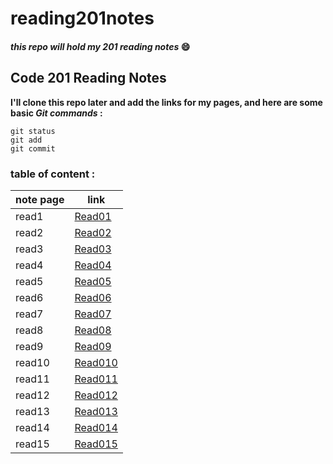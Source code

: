 # reading201notes
#### *this repo will hold my 201 reading notes* :smile:

## Code 201 Reading Notes
**I'll clone this repo later and add the links for my pages, and here are some basic _Git commands_ :**
```
git status
git add
git commit
```
### table of content :


 note page | link |
 ------------ | ------------- |
 read1 | [Read01]() |
 read2 | [Read02]() |
 read3 | [Read03]() |
 read4 | [Read04]() |
 read5 | [Read05]() |
 read6 | [Read06]() |
 read7 | [Read07]() |
 read8 | [Read08]() |
 read9 | [Read09]() |
 read10| [Read010]() |
 read11| [Read011]() |
 read12| [Read012]() |
 read13| [Read013]() |
 read14| [Read014]() |
 read15| [Read015]() |
          
